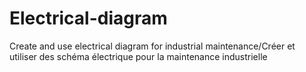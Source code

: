 # Electrical-diagram
Create and use electrical diagram for industrial maintenance/Créer et utiliser des schéma électrique pour la maintenance industrielle
